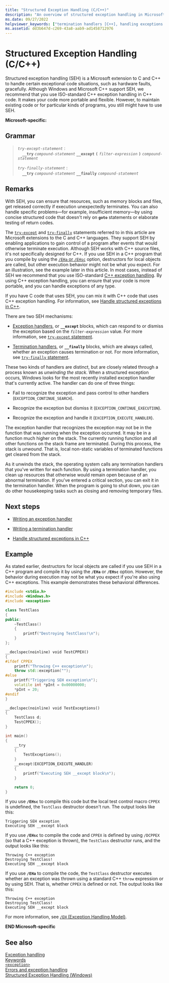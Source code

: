 ```yaml
---
title: "Structured Exception Handling (C/C++)"
description: "An overview of structured exception handling in Microsoft C/C++."
ms.date: 09/27/2022
helpviewer_keywords: ["termination handlers [C++], handling exceptions in C++", "structured exception handling [C++]", "try-catch keyword [C++], exception handlers", "C++ exception handling, termination handlers", "try-catch keyword [C++], termination handlers", "C++ exception handling, exception handlers"]
ms.assetid: dd3b647d-c269-43a8-aab9-ad1458712976
---
```

# Structured Exception Handling (C/C++)

Structured exception handling (SEH) is a Microsoft extension to C and C++ to handle certain exceptional code situations, such as hardware faults, gracefully. Although Windows and Microsoft C++ support SEH, we recommend that you use ISO-standard C++ exception handling in C++ code. It makes your code more portable and flexible. However, to maintain existing code or for particular kinds of programs, you still might have to use SEH.

**Microsoft-specific:**

## Grammar

> *`try-except-statement`* :<br/>
> &emsp;**`__try`** *`compound-statement`* **`__except`** **`(`** *`filter-expression`* **`)`** *`compound-statement`*
>
> *`try-finally-statement`* :<br/>
> &emsp;**`__try`** *`compound-statement`* **`__finally`** *`compound-statement`*

## Remarks

With SEH, you can ensure that resources, such as memory blocks and files, get released correctly if execution unexpectedly terminates. You can also handle specific problems—for example, insufficient memory—by using concise structured code that doesn't rely on **`goto`** statements or elaborate testing of return codes.

The [`try-except`](./try-except-statement.md) and [`try-finally`](./try-finally-statement.md) statements referred to in this article are Microsoft extensions to the C and C++ languages. They support SEH by enabling applications to gain control of a program after events that would otherwise terminate execution. Although SEH works with C++ source files, it's not specifically designed for C++. If you use SEH in a C++ program that you compile by using the [`/EHa` or `/EHsc`](../build/reference/eh-exception-handling-model.md) option, destructors for local objects are called, but other execution behavior might not be what you expect. For an illustration, see the example later in this article. In most cases, instead of SEH we recommend that you use ISO-standard [C++ exception handling](../cpp/try-throw-and-catch-statements-cpp.md). By using C++ exception handling, you can ensure that your code is more portable, and you can handle exceptions of any type.

If you have C code that uses SEH, you can mix it with C++ code that uses C++ exception handling. For information, see [Handle structured exceptions in C++](../cpp/exception-handling-differences.md).

There are two SEH mechanisms:

- [Exception handlers](../cpp/writing-an-exception-handler.md), or **`__except`** blocks, which can respond to or dismiss the exception based on the *`filter-expression`* value. For more information, see [`try-except` statement](./try-except-statement.md).

- [Termination handlers](../cpp/writing-a-termination-handler.md), or **`__finally`** blocks, which are always called, whether an exception causes termination or not. For more information, see [`try-finally` statement](./try-finally-statement.md).

These two kinds of handlers are distinct, but are closely related through a process known as *unwinding the stack*. When a structured exception occurs, Windows looks for the most recently installed exception handler that's currently active. The handler can do one of three things:

- Fail to recognize the exception and pass control to other handlers (`EXCEPTION_CONTINUE_SEARCH`).

- Recognize the exception but dismiss it (`EXCEPTION_CONTINUE_EXECUTION`).

- Recognize the exception and handle it (`EXCEPTION_EXECUTE_HANDLER`).

The exception handler that recognizes the exception may not be in the function that was running when the exception occurred. It may be in a function much higher on the stack. The currently running function and all other functions on the stack frame are terminated. During this process, the stack is *unwound*. That is, local non-static variables of terminated functions get cleared from the stack.

As it unwinds the stack, the operating system calls any termination handlers that you've written for each function. By using a termination handler, you clean up resources that otherwise would remain open because of an abnormal termination. If you've entered a critical section, you can exit it in the termination handler. When the program is going to shut down, you can do other housekeeping tasks such as closing and removing temporary files.

## Next steps

- [Writing an exception handler](../cpp/writing-an-exception-handler.md)

- [Writing a termination handler](../cpp/writing-a-termination-handler.md)

- [Handle structured exceptions in C++](../cpp/exception-handling-differences.md)

## Example

As stated earlier, destructors for local objects are called if you use SEH in a C++ program and compile it by using the **`/EHa`** or **`/EHsc`** option. However, the behavior during execution may not be what you expect if you're also using C++ exceptions. This example demonstrates these behavioral differences.

```cpp
#include <stdio.h>
#include <Windows.h>
#include <exception>

class TestClass
{
public:
    ~TestClass()
    {
        printf("Destroying TestClass!\n");
    }
};

__declspec(noinline) void TestCPPEX()
{
#ifdef CPPEX
    printf("Throwing C++ exception\n");
    throw std::exception("");
#else
    printf("Triggering SEH exception\n");
    volatile int *pInt = 0x00000000;
    *pInt = 20;
#endif
}

__declspec(noinline) void TestExceptions()
{
    TestClass d;
    TestCPPEX();
}

int main()
{
    __try
    {
        TestExceptions();
    }
    __except(EXCEPTION_EXECUTE_HANDLER)
    {
        printf("Executing SEH __except block\n");
    }

    return 0;
}
```

If you use **`/EHsc`** to compile this code but the local test control macro `CPPEX` is undefined, the `TestClass` destructor doesn't run. The output looks like this:

```Output
Triggering SEH exception
Executing SEH __except block
```

If you use **`/EHsc`** to compile the code and `CPPEX` is defined by using `/DCPPEX` (so that a C++ exception is thrown), the `TestClass` destructor runs, and the output looks like this:

```Output
Throwing C++ exception
Destroying TestClass!
Executing SEH __except block
```

If you use **`/EHa`** to compile the code, the `TestClass` destructor executes whether an exception was thrown using a standard C++ `throw` expression or by using SEH. That is, whether `CPPEX` is defined or not. The output looks like this:

```Output
Throwing C++ exception
Destroying TestClass!
Executing SEH __except block
```

For more information, see [`/EH` (Exception Handling Model)](../build/reference/eh-exception-handling-model.md).

**END Microsoft-specific**

## See also

[Exception handling](../cpp/exception-handling-in-visual-cpp.md)<br/>
[Keywords](../cpp/keywords-cpp.md)<br/>
[`<exception>`](../standard-library/exception.md)<br/>
[Errors and exception handling](../cpp/errors-and-exception-handling-modern-cpp.md)<br/>
[Structured Exception Handling (Windows)](/windows/win32/debug/structured-exception-handling)
